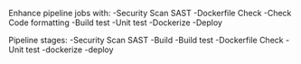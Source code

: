 Enhance pipeline jobs with: 
    -Security Scan SAST 
    -Dockerfile Check 
    -Check Code formatting 
    -Build test 
    -Unit test 
    -Dockerize 
    -Deploy


Pipeline stages:
    -Security Scan SAST
    -Build
    -Build test
    -Dockerfile Check
    -Unit test
    -dockerize
    -deploy
